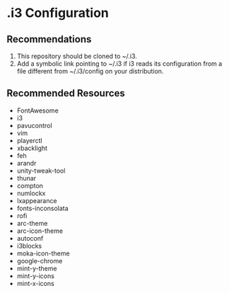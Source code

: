 # .i3 Configuration

## Recommendations
1. This repository should be cloned to ~/.i3.
2. Add a symbolic link pointing to ~/.i3 if i3 reads its configuration from a file different from ~/.i3/config on your distribution.

## Recommended Resources
* FontAwesome
* i3
* pavucontrol
* vim
* playerctl
* xbacklight
* feh
* arandr
* unity-tweak-tool
* thunar
* compton
* numlockx
* lxappearance
* fonts-inconsolata
* rofi
* arc-theme
* arc-icon-theme
* autoconf
* i3blocks
* moka-icon-theme
* google-chrome
* mint-y-theme
* mint-y-icons
* mint-x-icons
